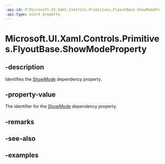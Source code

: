 ```yaml
---
-api-id: P:Microsoft.UI.Xaml.Controls.Primitives.FlyoutBase.ShowModeProperty
-api-type: winrt property
---
```


<!-- Property syntax.
public DependencyProperty ShowModeProperty { get; }
-->

# Microsoft.UI.Xaml.Controls.Primitives.FlyoutBase.ShowModeProperty

## -description

Identifies the [ShowMode](flyoutbase_showmode.md) dependency property.

## -property-value

The identifier for the [ShowMode](flyoutbase_showmode.md) dependency property.

## -remarks

## -see-also

## -examples


